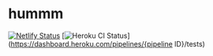# hummm

[![Netlify Status](https://api.netlify.com/api/v1/badges/39b578bb-c060-4593-88fe-ae3d103ace31/deploy-status)](https://app.netlify.com/sites/hummbiotech/deploys)
[![Heroku CI Status](https://humm-biotech.herokuapp.com/last.svg)](https://dashboard.heroku.com/pipelines/{pipeline ID}/tests)
